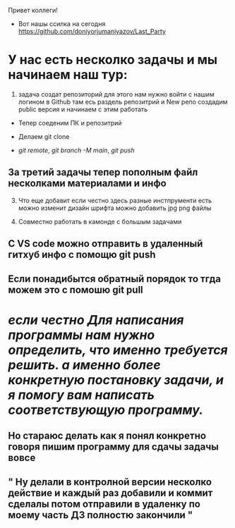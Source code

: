 Привет коллеги!

* Вот нашы ссилка на сегодня 
https://github.com/doniyorjumaniyazov/Last_Party

# У нас есть несколко задачы и мы начинаем наш тур:

1. задача создат репозиторий для этого нам нужно войти с нашим логином в Github там есь раздель репозитрий и New репо создадим public версия и начинаем с этим работать

* Тепер соеденим ПК и репозитрий

* Делаем git clone 

*  
    _git remote_,
    _git branch -M main_,
    _git push_

## За третий задачы тепер пополным файл несколками материалами и инфо

3. Что еще добавит если честно здесь разные инстпрументи есть можно изменит дизайн шрифта можно добавить jpg png файлы 

4. Совместно работать в камонде с большым задачами

## С VS code можно отправить в удаленный гитхуб инфо с помощю git push 
## Если понадибытся обратный порядок то тгда можем это с помошю git pull


# _если честно Для написания программы нам нужно определить, что именно требуется решить. а именно более конкретную постановку задачи, и я помогу вам написать соответствующую программу._ 
## Но стараюс делать как я понял конкретно говоря пишим программу для сдачы задачы вовсе

## " Ну делали в контролной версии несколко действие и каждый раз добавили и коммит сделалы потом отправили в удаленку по моему часть ДЗ полностю закончили "




